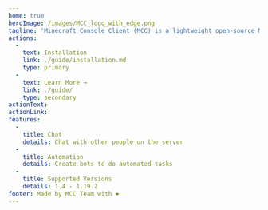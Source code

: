 ```yaml
---
home: true
heroImage: /images/MCC_logo_with_edge.png
tagline: 'Minecraft Console Client (MCC) is a lightweight open-source Minecraft Java client implemented in C#'
actions:
  - 
    text: Installation
    link: ./guide/installation.md
    type: primary
  - 
    text: Learn More →
    link: ./guide/
    type: secondary
actionText:
actionLink:
features:
  - 
    title: Chat
    details: Chat with other people on the server
  - 
    title: Automation
    details: Create bots to do automated tasks
  - 
    title: Supported Versions
    details: 1.4 - 1.19.2
footer: Made by MCC Team with ❤️
---
```


